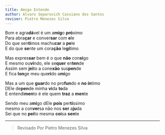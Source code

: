 ```yaml
---
title: Amigo Entende
author: Alvaro Separovich Cassiano dos Santos
reviser: Pietro Menezes Silva
---   
```


Bom e agra**dá**vel é um a**mig**o **pró**ximo  
Para abra**çar** e conver**sar** com **e**le  
Do que sen**ti**mos machu**car** a **pe**le  
E do que **se**nte um cora**ção** le**gí**timo  

Mas expres**sar** bem é o que **não** con**si**go  
E mesmo ou**vi**ndo, ele se**quer** en**ten**de  
Assim sem **jei**to a cone**xão** sus**pen**de  
E fica **lon**ge meu que**ri**do a**mi**go  

Mas a um que **guar**do no pro**fun**do e **no ín**timo  
DEle de**pen**de minha **vi**da **to**da  
E entendi**men**to é ele quem **traz** a **men**te  

Sendo meu a**mi**go dEle **pois** per**tí**ssimo  
mesmo a con**ver**sa não nos **ser** a**ju**da  
Sei que no **pei**to mesma **coi**sa **sen**te     
______

> Revisado Por Pietro Menezes Silva
